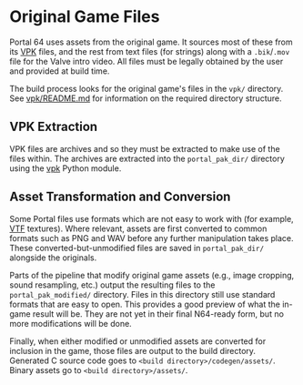 # Original Game Files

Portal 64 uses assets from the original game. It sources most of these from its
[VPK](https://developer.valvesoftware.com/wiki/VPK_(file_format)) files, and
the rest from text files (for strings) along with a `.bik`/`.mov` file for the
Valve intro video. All files must be legally obtained by the user and provided
at build time.

The build process looks for the original game's files in the `vpk/` directory.
See [vpk/README.md](../../vpk/README.md) for information on the required
directory structure.

## VPK Extraction

VPK files are archives and so they must be extracted to make use of the files
within. The archives are extracted into the `portal_pak_dir/` directory using
the [vpk](https://pypi.org/project/vpk/) Python module.

## Asset Transformation and Conversion

Some Portal files use formats which are not easy to work with (for example,
[VTF](https://developer.valvesoftware.com/wiki/VTF) textures). Where relevant, assets are first converted to common formats such as PNG and WAV
before any further manipulation takes place. These converted-but-unmodified
files are saved in `portal_pak_dir/` alongside the originals.

Parts of the pipeline that modify original game assets (e.g., image cropping,
sound resampling, etc.) output the resulting files to the `portal_pak_modified/`
directory. Files in this directory still use standard formats that are easy to
open. This provides a good preview of what the in-game result will be. They are
not yet in their final N64-ready form, but no more modifications will be done.

Finally, when either modified or unmodified assets are converted for inclusion
in the game, those files are output to the build directory. Generated C source
code goes to `<build directory>/codegen/assets/`. Binary assets go to
`<build directory>/assets/`.
